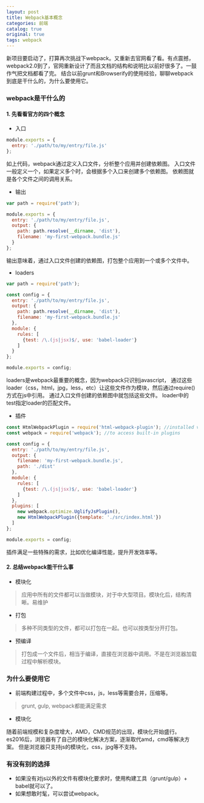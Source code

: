 ```yaml
---
layout: post
title: Webpack基本概念
categories: 前端
catalog: true
original: true
tags: webpack
---
```


新项目要启动了，打算再次挑战下webpack。又重新去官网看了看。有点震撼，webpack2.0到了，官网重新设计了而且文档的结构和说明比以前好很多了。一鼓作气把文档都看了完。
结合以前grunt和Browserify的使用经验，聊聊webpack到底是干什么的，为什么要使用它。

### webpack是干什么的

#### 1. 先看看官方的四个概念
* 入口

```js
module.exports = {
  entry: './path/to/my/entry/file.js'
};

```
如上代码，webpack通过定义入口文件，分析整个应用并创建依赖图。
入口文件一般定义一个，如果定义多个时，会根据多个入口来创建多个依赖图。
依赖图就是各个文件之间的调用关系。

* 输出

```js
var path = require('path');

module.exports = {
  entry: './path/to/my/entry/file.js',
  output: {
    path: path.resolve(__dirname, 'dist'),
    filename: 'my-first-webpack.bundle.js'
  }
};
```
输出意味着，通过入口文件创建的依赖图，打包整个应用到一个或多个文件中。

* loaders

```js
var path = require('path');

const config = {
  entry: './path/to/my/entry/file.js',
  output: {
    path: path.resolve(__dirname, 'dist'),
    filename: 'my-first-webpack.bundle.js'
  },
  module: {
    rules: [
      {test: /\.(js|jsx)$/, use: 'babel-loader'}
    ]
  }
};

module.exports = config;
```

loaders是webpack最重要的概念，因为webpack只识别javascript，
通过这些loader（css，html，jpg，less，etc）让这些文件作为模块，然后通过require()方式在js中引用。
通过入口文件创建的依赖图中就包括这些文件。
loader中的test指定loader的匹配文件。

* 插件

```js
const HtmlWebpackPlugin = require('html-webpack-plugin'); //installed via npm
const webpack = require('webpack'); //to access built-in plugins

const config = {
  entry: './path/to/my/entry/file.js',
  output: {
    filename: 'my-first-webpack.bundle.js',
    path: './dist'
  },
  module: {
    rules: [
      {test: /\.(js|jsx)$/, use: 'babel-loader'}
    ]
  },
  plugins: [
    new webpack.optimize.UglifyJsPlugin(),
    new HtmlWebpackPlugin({template: './src/index.html'})
  ]
};

module.exports = config;
```

插件满足一些特殊的需求，比如优化编译性能，提升开发效率等。

#### 2. 总结webpack能干什么事
* 模块化
> 应用中所有的文件都可以当做模块，对于中大型项目。模块化后，结构清晰。易维护

* 打包
> 多种不同类型的文件，都可以打包在一起。也可以按类型分开打包。

* 预编译
> 打包成一个文件后，相当于编译，直接在浏览器中调用。不是在浏览器加载过程中解析模块。

### 为什么要使用它
* 前端构建过程中，多个文件中css，js，less等需要合并，压缩等。
> grunt, gulp, webpack都能满足需求

* 模块化
>
随着前端规模和复杂度增大，AMD，CMD规范的出现，模块化开始盛行。
es2016后，浏览器有了自己的模块化解决方案，逐渐取代amd，cmd等解决方案。
但是浏览器只支持js的模块化，css，jpg等不支持。

### 有没有别的选择
* 如果没有对js以外的文件有模块化要求时，使用构建工具（grunt/gulp）+ babel就可以了。
* 如果想敢时髦，可以尝试webpack。



